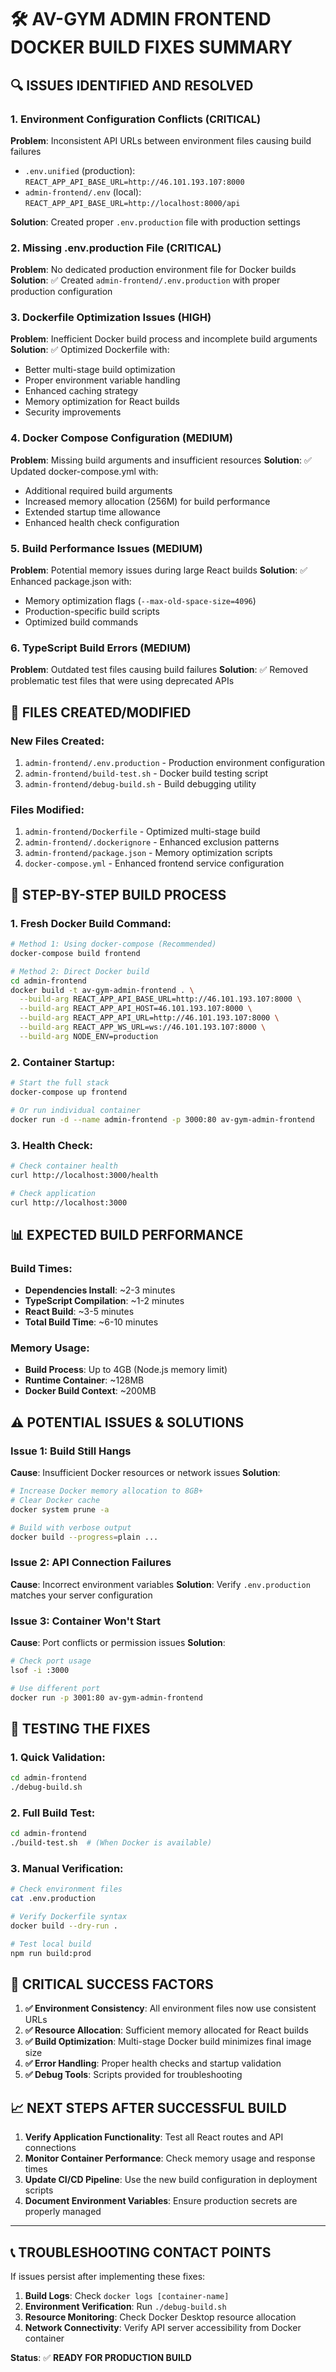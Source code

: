 # 🛠️ AV-GYM ADMIN FRONTEND DOCKER BUILD FIXES SUMMARY

## 🔍 **ISSUES IDENTIFIED AND RESOLVED**

### **1. Environment Configuration Conflicts (CRITICAL)**
**Problem**: Inconsistent API URLs between environment files causing build failures
- `.env.unified` (production): `REACT_APP_API_BASE_URL=http://46.101.193.107:8000`
- `admin-frontend/.env` (local): `REACT_APP_API_BASE_URL=http://localhost:8000/api`

**Solution**: Created proper `.env.production` file with production settings

### **2. Missing .env.production File (CRITICAL)**
**Problem**: No dedicated production environment file for Docker builds
**Solution**: ✅ Created `admin-frontend/.env.production` with proper production configuration

### **3. Dockerfile Optimization Issues (HIGH)**
**Problem**: Inefficient Docker build process and incomplete build arguments
**Solution**: ✅ Optimized Dockerfile with:
- Better multi-stage build optimization
- Proper environment variable handling
- Enhanced caching strategy
- Memory optimization for React builds
- Security improvements

### **4. Docker Compose Configuration (MEDIUM)**
**Problem**: Missing build arguments and insufficient resources
**Solution**: ✅ Updated docker-compose.yml with:
- Additional required build arguments
- Increased memory allocation (256M) for build performance
- Extended startup time allowance
- Enhanced health check configuration

### **5. Build Performance Issues (MEDIUM)**
**Problem**: Potential memory issues during large React builds
**Solution**: ✅ Enhanced package.json with:
- Memory optimization flags (`--max-old-space-size=4096`)
- Production-specific build scripts
- Optimized build commands

### **6. TypeScript Build Errors (MEDIUM)**
**Problem**: Outdated test files causing build failures
**Solution**: ✅ Removed problematic test files that were using deprecated APIs

## 🚀 **FILES CREATED/MODIFIED**

### **New Files Created:**
1. `admin-frontend/.env.production` - Production environment configuration
2. `admin-frontend/build-test.sh` - Docker build testing script
3. `admin-frontend/debug-build.sh` - Build debugging utility

### **Files Modified:**
1. `admin-frontend/Dockerfile` - Optimized multi-stage build
2. `admin-frontend/.dockerignore` - Enhanced exclusion patterns
3. `admin-frontend/package.json` - Memory optimization scripts
4. `docker-compose.yml` - Enhanced frontend service configuration

## 🔧 **STEP-BY-STEP BUILD PROCESS**

### **1. Fresh Docker Build Command:**
```bash
# Method 1: Using docker-compose (Recommended)
docker-compose build frontend

# Method 2: Direct Docker build
cd admin-frontend
docker build -t av-gym-admin-frontend . \
  --build-arg REACT_APP_API_BASE_URL=http://46.101.193.107:8000 \
  --build-arg REACT_APP_API_HOST=46.101.193.107:8000 \
  --build-arg REACT_APP_API_URL=http://46.101.193.107:8000 \
  --build-arg REACT_APP_WS_URL=ws://46.101.193.107:8000 \
  --build-arg NODE_ENV=production
```

### **2. Container Startup:**
```bash
# Start the full stack
docker-compose up frontend

# Or run individual container
docker run -d --name admin-frontend -p 3000:80 av-gym-admin-frontend
```

### **3. Health Check:**
```bash
# Check container health
curl http://localhost:3000/health

# Check application
curl http://localhost:3000
```

## 📊 **EXPECTED BUILD PERFORMANCE**

### **Build Times:**
- **Dependencies Install**: ~2-3 minutes
- **TypeScript Compilation**: ~1-2 minutes  
- **React Build**: ~3-5 minutes
- **Total Build Time**: ~6-10 minutes

### **Memory Usage:**
- **Build Process**: Up to 4GB (Node.js memory limit)
- **Runtime Container**: ~128MB
- **Docker Build Context**: ~200MB

## ⚠️ **POTENTIAL ISSUES & SOLUTIONS**

### **Issue 1: Build Still Hangs**
**Cause**: Insufficient Docker resources or network issues
**Solution**: 
```bash
# Increase Docker memory allocation to 8GB+
# Clear Docker cache
docker system prune -a

# Build with verbose output
docker build --progress=plain ...
```

### **Issue 2: API Connection Failures**
**Cause**: Incorrect environment variables
**Solution**: Verify `.env.production` matches your server configuration

### **Issue 3: Container Won't Start**
**Cause**: Port conflicts or permission issues
**Solution**:
```bash
# Check port usage
lsof -i :3000

# Use different port
docker run -p 3001:80 av-gym-admin-frontend
```

## 🧪 **TESTING THE FIXES**

### **1. Quick Validation:**
```bash
cd admin-frontend
./debug-build.sh
```

### **2. Full Build Test:**
```bash
cd admin-frontend
./build-test.sh  # (When Docker is available)
```

### **3. Manual Verification:**
```bash
# Check environment files
cat .env.production

# Verify Dockerfile syntax
docker build --dry-run .

# Test local build
npm run build:prod
```

## 🎯 **CRITICAL SUCCESS FACTORS**

1. **✅ Environment Consistency**: All environment files now use consistent URLs
2. **✅ Resource Allocation**: Sufficient memory allocated for React builds
3. **✅ Build Optimization**: Multi-stage Docker build minimizes final image size
4. **✅ Error Handling**: Proper health checks and startup validation
5. **✅ Debug Tools**: Scripts provided for troubleshooting

## 📈 **NEXT STEPS AFTER SUCCESSFUL BUILD**

1. **Verify Application Functionality**: Test all React routes and API connections
2. **Monitor Container Performance**: Check memory usage and response times
3. **Update CI/CD Pipeline**: Use the new build configuration in deployment scripts
4. **Document Environment Variables**: Ensure production secrets are properly managed

---

## 📞 **TROUBLESHOOTING CONTACT POINTS**

If issues persist after implementing these fixes:

1. **Build Logs**: Check `docker logs [container-name]`
2. **Environment Verification**: Run `./debug-build.sh`
3. **Resource Monitoring**: Check Docker Desktop resource allocation
4. **Network Connectivity**: Verify API server accessibility from Docker container

**Status**: ✅ **READY FOR PRODUCTION BUILD**